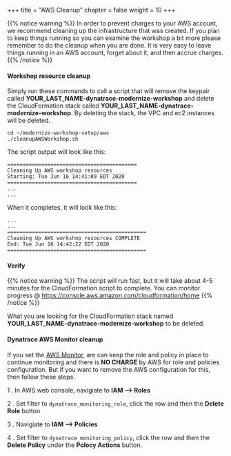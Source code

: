 +++
title = "AWS Cleanup"
chapter = false
weight = 10
+++

{{% notice warning %}}
In order to prevent charges to your AWS account, we recommend cleaning up the infrastructure that was created. If you plan to keep things running so you can examine the workshop a bit more please remember to do the cleanup when you are done. It is very easy to leave things running in an AWS account, forget about it, and then accrue charges.
{{% /notice %}}

#### Workshop resource cleanup

Simply run these commands to call a script that will remove the keypair called **YOUR_LAST_NAME-dynatrace-modernize-workshop**
and delete the CloudFormation stack called **YOUR_LAST_NAME-dynatrace-modernize-workshop**. By deleting the stack, the VPC and ec2 instances will be deleted.

```
cd ~/modernize-workshop-setup/aws
./cleanupAWSWorkshop.sh
```

The script output will look like this:

```
==========================================
Cleaning Up AWS workshop resources
Starting: Tue Jun 16 14:41:09 EDT 2020
==========================================
...
...
```

When it completes, it will look like this:

```
...
...
=============================================
Cleaning Up AWS workshop resources COMPLETE
End: Tue Jun 16 14:42:22 EDT 2020
=============================================
```

#### Verify

{{% notice warning %}}
The script will run fast, but it will take about 4-5 minutes for the CloudFormation script to complete.  You can monitor progress @ https://console.aws.amazon.com/cloudformation/home
{{% /notice %}}

What you are looking for the CloudFormation stack named **YOUR_LAST_NAME-dynatrace-modernize-workshop** to be deleted.

#### Dynatrace AWS Monitor cleanup

If you set the [AWS Monitor](/15_workshop_setup/15_aws_monitor.html), are can keep the role and policy in place to continue monitoring and there is **NO CHARGE** by AWS for role and policies configuration.  But if you want to remove the AWS configuration for this, then follow these steps.

1 . In AWS web console, navigiate to **IAM --> Roles**

2 . Set filter to `dynatrace_monitoring_role`, click the row and then the **Delete Role** button

3 . Navigiate to **IAM --> Policies**

4 . Set filter to `dynatrace_monitoring_policy`, click the row and then the **Delete Policy** under the **Polocy Actions** button.

